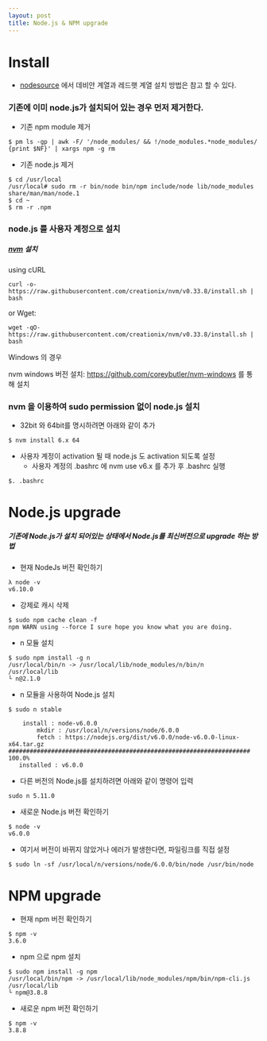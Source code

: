 ```yaml
---
layout: post
title: Node.js & NPM upgrade
---
```


# Install

* [nodesource](https://github.com/nodesource/distributions) 에서 데비안 계열과 레드햇 계열 설치 방법은 참고 할 수 있다.

### 기존에 이미 node.js가 설치되어 있는 경우 먼저 제거한다.

- 기존 npm module 제거
```
$ pm ls -gp | awk -F/ '/node_modules/ && !/node_modules.*node_modules/ {print $NF}' | xargs npm -g rm
```
- 기존 node.js 제거
```
$ cd /usr/local
/usr/local# sudo rm -r bin/node bin/npm include/node lib/node_modules share/man/man/node.1
$ cd ~
$ rm -r .npm
```

### node.js 를 사용자 계정으로 설치

##### [nvm](https://github.com/creationix/nvm) 설치
using cURL
```
curl -o- https://raw.githubusercontent.com/creationix/nvm/v0.33.8/install.sh | bash
```
or Wget:
```
wget -qO- https://raw.githubusercontent.com/creationix/nvm/v0.33.8/install.sh | bash
```
Windows 의 경우

nvm windows 버전 설치: https://github.com/coreybutler/nvm-windows 를 통해 설치

### nvm 을 이용하여 sudo permission 없이 node.js 설치

* 32bit 와 64bit를 명시하려면 아래와 같이 추가
```
$ nvm install 6.x 64
```

* 사용자 계정이 activation 될 때 node.js 도 activation 되도록 설정
    * 사용자 계정의 .bashrc 에 nvm use v6.x 를 추가 후 .bashrc 실행
```
$. .bashrc
```

# Node.js upgrade

##### 기존에 Node.js가 설치 되어있는 상태에서 Node.js를 최신버전으로 upgrade 하는 방법

 - 현재 NodeJs 버전 확인하기
 ```
 λ node -v
 v6.10.0
 ```
 - 강제로 캐시 삭제
 ```
 $ sudo npm cache clean -f
 npm WARN using --force I sure hope you know what you are doing.
 ```
 - n 모듈 설치
 ```
 $ sudo npm install -g n
 /usr/local/bin/n -> /usr/local/lib/node_modules/n/bin/n
 /usr/local/lib
 └ n@2.1.0
 ```
 - n 모듈을 사용하여 Node.js 설치
 ```
 $ sudo n stable

     install : node-v6.0.0
         mkdir : /usr/local/n/versions/node/6.0.0
         fetch : https://nodejs.org/dist/v6.0.0/node-v6.0.0-linux-x64.tar.gz
 #################################################################### 100.0%
    installed : v6.0.0
 ```
 - 다른 버전의 Node.js를 설치하려면 아래와 같이 명령어 입력
 ```
 sudo n 5.11.0
 ```
 - 새로운 Node.js 버전 확인하기
 ```
 $ node -v
 v6.0.0
 ```
 - 여기서 버전이 바뀌지 않았거나 에러가 발생한다면, 파일링크를 직접 설정
 ```
 $ sudo ln -sf /usr/local/n/versions/node/6.0.0/bin/node /usr/bin/node
 ```

# NPM upgrade

 - 현재 npm 버전 확인하기
 ```
 $ npm -v
 3.6.0
 ```
 - npm 으로 npm 설치
 ```
 $ sudo npm install -g npm
 /usr/local/bin/npm -> /usr/local/lib/node_modules/npm/bin/npm-cli.js
 /usr/local/lib
 └ npm@3.8.8
 ```
 - 새로운 npm 버전 확인하기
 ```
 $ npm -v
 3.8.8
 ```
